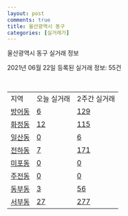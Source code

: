 ```yaml
---
layout: post
comments: true
title: 울산광역시 동구
categories: [실거래가]
---
```


울산광역시 동구 실거래 정보

2021년 06월 22일 등록된 실거래 정보: 55건

<script type="text/javascript">
  google.charts.load('current', {'packages':['corechart']});
  google.charts.setOnLoadCallback(drawChart);

  function drawChart() {
    var data = google.visualization.arrayToDataTable([['거래일', '매매', '전월세', '전매'], ['2021-02', 0, 8, 0], ['2021-03', 4, 27, 1], ['2021-04', 90, 58, 23], ['2021-05', 176, 99, 91], ['2021-06', 127, 41, 9]]);

    var options = {
      title: '최근 유형별 거래량 추이',
      legend: { position: 'bottom' }
    };

    var chart = new google.visualization.LineChart(document.getElementById('columnchart_material'));
    chart.draw(data, (options));
  }
</script>

<div id="columnchart_material" style="width: 450px; margin-left: -35px"></div>
<br>
<table class="sortable">
  <tr>
    <td>지역</td>
    <td>오늘 실거래</td>
    <td>2주간 실거래</td>
  </tr>

  
  <tr class="item">
    <td><a href="3117010100.html">방어동</a></td>
    <td><a href="3117010100.html">6</a></td>
    <td><a href="3117010100.html">129</a></td>
  </tr>
    

  <tr class="item">
    <td><a href="3117010200.html">화정동</a></td>
    <td><a href="3117010200.html">12</a></td>
    <td><a href="3117010200.html">115</a></td>
  </tr>
    

  <tr class="item">
    <td><a href="3117010300.html">일산동</a></td>
    <td><a href="3117010300.html">0</a></td>
    <td><a href="3117010300.html">6</a></td>
  </tr>
    

  <tr class="item">
    <td><a href="3117010400.html">전하동</a></td>
    <td><a href="3117010400.html">7</a></td>
    <td><a href="3117010400.html">171</a></td>
  </tr>
    

  <tr class="item">
    <td><a href="3117010500.html">미포동</a></td>
    <td><a href="3117010500.html">0</a></td>
    <td><a href="3117010500.html">0</a></td>
  </tr>
    

  <tr class="item">
    <td><a href="3117010600.html">주전동</a></td>
    <td><a href="3117010600.html">0</a></td>
    <td><a href="3117010600.html">0</a></td>
  </tr>
    

  <tr class="item">
    <td><a href="3117010700.html">동부동</a></td>
    <td><a href="3117010700.html">3</a></td>
    <td><a href="3117010700.html">56</a></td>
  </tr>
    

  <tr class="item">
    <td><a href="3117010800.html">서부동</a></td>
    <td><a href="3117010800.html">27</a></td>
    <td><a href="3117010800.html">277</a></td>
  </tr>
    


</table>


    